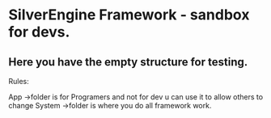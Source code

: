 # SilverEngine Framework - sandbox for devs.

## Here you have the empty structure for testing.

Rules:

App ->folder is for Programers and not for dev u can use it to allow others to change 
System ->folder is where you do all framework work.
